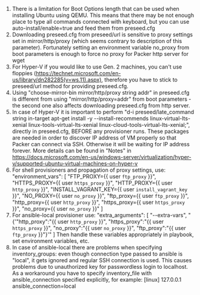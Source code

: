 1. There is a limitation for Boot Options length that can be used when installing Ubuntu using QEMU. This means that there may be not enough place to type all commands connected with keyboard, but you can use auto-install/enable=true and feed them from preseed.cfg
2. Downloading preseed.cfg from preseed/url is sensitive to proxy settings set in mirror/http/proxy (which seems contrary to description of this parameter). Fortunately setting an environment variable no_proxy from boot parameters is enough to force no proxy for Packer http server for wget
3. For Hyper-V if you would like to use Gen. 2 machines, you can't use floppies (https://technet.microsoft.com/en-us/library/dn282285(v=ws.11).aspx), therefore you have to stick to preseed/url method for providing preseed.cfg.
4. Using "choose-mirror-bin mirror/http/proxy string addr" in preseed.cfg is different from using "mirror/http/proxy=addr" from boot parameters - the second one also affects downloading preseed.cfg from http server.
5. In case of Hyper-V it is important to perform "d-i preseed/late_command string in-target apt-get install -y --install-recommends linux-virtual-lts-xenial linux-tools-virtual-lts-xenial linux-cloud-tools-virtual-lts-xenial;", directly in preseed.cfg, BEFORE any provisioner runs. These packages are needed in order to discover IP address of VM properly so that Packer can connect via SSH. Otherwise it will be waiting for IP address forever. More details can be found in "Notes" in https://docs.microsoft.com/en-us/windows-server/virtualization/hyper-v/supported-ubuntu-virtual-machines-on-hyper-v
6. For shell provisioners and propagation of proxy settings, use:
"environment_vars": [
    "FTP_PROXY={{ user `ftp_proxy` }}",
    "HTTPS_PROXY={{ user `https_proxy` }}",
    "HTTP_PROXY={{ user `http_proxy` }}",
    "INSTALL_VAGRANT_KEY={{ user `install_vagrant_key` }}",
    "NO_PROXY={{ user `no_proxy` }}",
    "ftp_proxy={{ user `ftp_proxy` }}",
    "http_proxy={{ user `http_proxy` }}",
    "https_proxy={{ user `https_proxy` }}",
    "no_proxy={{ user `no_proxy` }}"
  ]
7. For ansible-local provisioner use:
"extra_arguments": [
    "--extra-vars",
    "{'\"http_proxy\":\"{{ user `http_proxy` }}\", \"https_proxy\":\"{{ user `https_proxy` }}\", \"no_proxy\":\"{{ user `no_proxy` }}\", \"ftp_proxy\":\"{{ user `ftp_proxy` }}\"}'"
  ]
Then handle these variables appropriately in playbook, set environment variables, etc.
8. In case of ansible-local there are problems when specifying inventory_groups: even though connection type passed to ansible is "local", it gets ignored and regular SSH connection is used. This causes problems due to unauthorized key for passwordless login to localhost. As a workaround you have to specify inventory_file with ansible_connection specified explicitly, for example:
[linux]
127.0.0.1 ansible_connection=local
